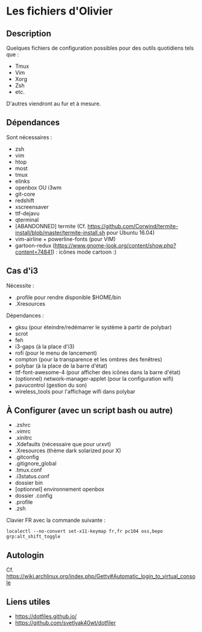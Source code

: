 # Les fichiers d'Olivier

## Description

Quelques fichiers de configuration possibles pour des outils quotidiens tels que : 

  * Tmux
  * Vim
  * Xorg
  * Zsh
  * etc.

D'autres viendront au fur et à mesure.

## Dépendances

Sont nécessaires : 

  * zsh
  * vim
  * htop
  * most
  * tmux
  * elinks
  * openbox OU i3wm
  * git-core
  * redshift
  * xscreensaver
  * ttf-dejavu
  * qterminal
  * [ABANDONNED] termite (Cf. https://github.com/Corwind/termite-install/blob/master/termite-install.sh pour Ubuntu 16.04)
  * vim-airline + powerline-fonts (pour VIM)
  * gartoon-redux (https://www.gnome-look.org/content/show.php?content=74841) : icônes mode cartoon :)

## Cas d'i3

Nécessite : 

  * .profile pour rendre disponible $HOME/bin
  * .Xresources

Dépendances : 

  * gksu (pour éteindre/redémarrer le système à partir de polybar)
  * scrot
  * feh
  * i3-gaps (à la place d'i3)
  * rofi (pour le menu de lancement)
  * compton (pour la transparence et les ombres des fenêtres)
  * polybar (à la place de la barre d'état)
  * ttf-font-awesome-4 (pour afficher des icônes dans la barre d'état)
  * (optionnel) network-manager-applet (pour la configuration wifi)
  * pavucontrol (gestion du son)
  * wireless_tools pour l'affichage wifi dans polybar

## À Configurer (avec un script bash ou autre)

  * .zshrc
  * .vimrc
  * .xinitrc
  * .Xdefaults (nécessaire que pour urxvt)
  * .Xresources (thème dark solarized pour X)
  * .gitconfig
  * .gitignore_global
  * .tmux.conf
  * .i3status.conf
  * dossier bin
  * [optionnel] environnement openbox
  * dossier .config
  * .profile
  * .zsh

Clavier FR avec la commande suivante : 

```
localectl --no-convert set-x11-keymap fr,fr pc104 oss,bepo grp:alt_shift_toggle
```

## Autologin

Cf. https://wiki.archlinux.org/index.php/Getty#Automatic_login_to_virtual_console

## Liens utiles

  * https://dotfiles.github.io/
  * https://github.com/svetlyak40wt/dotfiler
